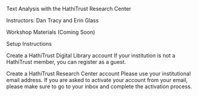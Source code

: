 Text Analysis with the HathiTrust Research Center

Instructors: Dan Tracy and Erin Glass

Workshop Materials (Coming Soon)

Setup Instructions

   Create a HathiTrust Digital Library account
      If your institution is not a HathiTrust member, you can register as a guest.

   Create a HathiTrust Research Center account
      Please use your institutional email address.
      If you are asked to activate your account from your email, please make sure to go to your inbox and complete the activation process.
